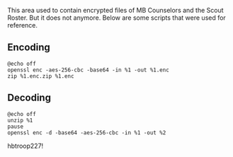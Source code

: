 This area used to contain encrypted files of MB Counselors and the Scout Roster.
But it does not anymore. Below are some scripts that were used for reference.

## Encoding

```batchfile
@echo off
openssl enc -aes-256-cbc -base64 -in %1 -out %1.enc
zip %1.enc.zip %1.enc
```

## Decoding

```batchfile
@echo off
unzip %1
pause
openssl enc -d -base64 -aes-256-cbc -in %1 -out %2
```
hbtroop227!

